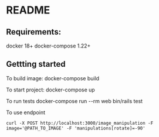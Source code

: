 # README
## Requirements:
docker 18+
docker-compose 1.22+
## Gettting started
To build image: docker-compose build

To start project: docker-compose up

To run tests docker-compose run --rm web bin/rails test

To use endpoint
```
curl -X POST http://localhost:3000/image_manipulation -F image='@PATH_TO_IMAGE' -F 'manipulations[rotate]=-90'
```
